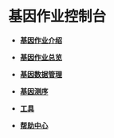 # 基因作业控制台<a name="dli_01_0380"></a>

-   **[基因作业介绍](基因作业介绍.md)**  

-   **[基因作业总览](基因作业总览.md)**  

-   **[基因数据管理](基因数据管理.md)**  

-   **[基因测序](基因测序.md)**  

-   **[工具](工具.md)**  

-   **[帮助中心](帮助中心.md)**  


